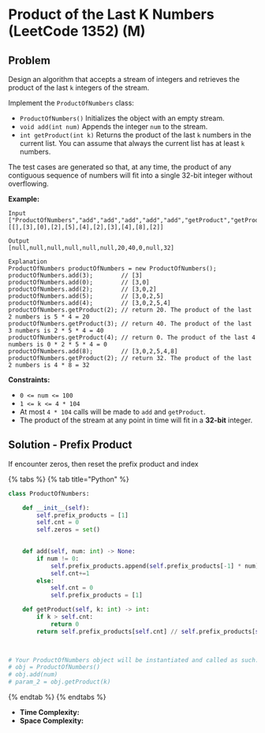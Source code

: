 # Product of the Last K Numbers \(LeetCode 1352\) \(M\)

## Problem

Design an algorithm that accepts a stream of integers and retrieves the product of the last `k` integers of the stream.

Implement the `ProductOfNumbers` class:

* `ProductOfNumbers()` Initializes the object with an empty stream.
* `void add(int num)` Appends the integer `num` to the stream.
* `int getProduct(int k)` Returns the product of the last `k` numbers in the current list. You can assume that always the current list has at least `k` numbers.

The test cases are generated so that, at any time, the product of any contiguous sequence of numbers will fit into a single 32-bit integer without overflowing.

**Example:**

```text
Input
["ProductOfNumbers","add","add","add","add","add","getProduct","getProduct","getProduct","add","getProduct"]
[[],[3],[0],[2],[5],[4],[2],[3],[4],[8],[2]]

Output
[null,null,null,null,null,null,20,40,0,null,32]

Explanation
ProductOfNumbers productOfNumbers = new ProductOfNumbers();
productOfNumbers.add(3);        // [3]
productOfNumbers.add(0);        // [3,0]
productOfNumbers.add(2);        // [3,0,2]
productOfNumbers.add(5);        // [3,0,2,5]
productOfNumbers.add(4);        // [3,0,2,5,4]
productOfNumbers.getProduct(2); // return 20. The product of the last 2 numbers is 5 * 4 = 20
productOfNumbers.getProduct(3); // return 40. The product of the last 3 numbers is 2 * 5 * 4 = 40
productOfNumbers.getProduct(4); // return 0. The product of the last 4 numbers is 0 * 2 * 5 * 4 = 0
productOfNumbers.add(8);        // [3,0,2,5,4,8]
productOfNumbers.getProduct(2); // return 32. The product of the last 2 numbers is 4 * 8 = 32 
```

**Constraints:**

* `0 <= num <= 100`
* `1 <= k <= 4 * 104`
* At most `4 * 104` calls will be made to `add` and `getProduct`.
* The product of the stream at any point in time will fit in a **32-bit** integer.

## Solution - Prefix Product

If encounter zeros, then reset the prefix product and index

{% tabs %}
{% tab title="Python" %}
```python
class ProductOfNumbers:

    def __init__(self):
        self.prefix_products = [1]
        self.cnt = 0
        self.zeros = set()
        

    def add(self, num: int) -> None:
        if num != 0:
            self.prefix_products.append(self.prefix_products[-1] * num)
            self.cnt+=1
        else:
            self.cnt = 0
            self.prefix_products = [1]

    def getProduct(self, k: int) -> int:
        if k > self.cnt:
            return 0
        return self.prefix_products[self.cnt] // self.prefix_products[self.cnt - k]
        


# Your ProductOfNumbers object will be instantiated and called as such:
# obj = ProductOfNumbers()
# obj.add(num)
# param_2 = obj.getProduct(k)
```
{% endtab %}
{% endtabs %}

* **Time Complexity:** 
* **Space Complexity:**

